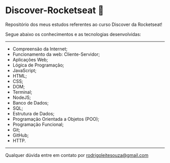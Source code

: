 # Discover-Rocketseat 📕

Repositório dos meus estudos referentes ao curso Discover da Rocketseat!

Segue abaixo os conhecimentos e as tecnologias desenvolvidas:

------------------------------------------------------------------

- Compreensão da Internet;
- Funcionamento da web: Cliente-Servidor;
- Aplicações Web;
- Lógica de Programação;
- JavaScript;
- HTML;
- CSS;
- DOM;
- Terminal;
- NodeJS;
- Banco de Dados;
- SQL;
- Estrutura de Dados;
- Programação Orientada a Objetos (POO);
- Programação Funcional;
- Git;
- GitHub;
- HTTP.

------------------------------------------------------------------

Qualquer dúvida entre em contato por <a href="mailto:rodrigoleitesouza@gmail.com?">rodrigoleitesouza@gmail.com</a>

